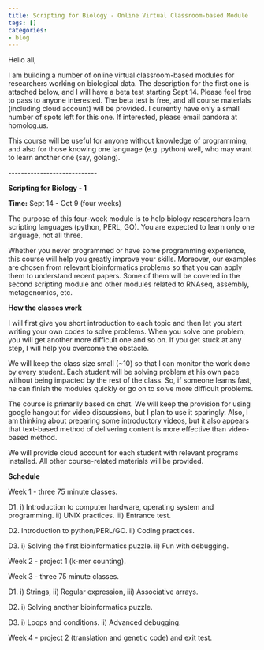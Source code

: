 ```yaml
---
title: Scripting for Biology - Online Virtual Classroom-based Module
tags: []
categories:
- blog
---
```

Hello all,
<!--more-->

I am building a number of online virtual classroom-based modules for
researchers working on biological data. The description for the first one is
attached below, and I will have a beta test starting Sept 14. Please feel free
to pass to anyone interested. The beta test is free, and all course materials
(including cloud account) will be provided. I currently have only a small
number of spots left for this one. If interested, please email pandora at
homolog.us.

This course will be useful for anyone without knowledge of programming, and
also for those knowing one language (e.g. python) well, who may want to learn
another one (say, golang).

\----------------------------

**Scripting for Biology - 1**

**Time:** Sept 14 - Oct 9 (four weeks) 

The purpose of this four-week module is to help biology researchers learn
scripting languages (python, PERL, GO). You are expected to learn only one
language, not all three.

Whether you never programmed or have some programming experience, this course
will help you greatly improve your skills. Moreover, our examples are chosen
from relevant bioinformatics problems so that you can apply them to understand
recent papers. Some of them will be covered in the second scripting module and
other modules related to RNAseq, assembly, metagenomics, etc.

**How the classes work**

I will first give you short introduction to each topic and then let you start
writing your own codes to solve problems. When you solve one problem, you will
get another more difficult one and so on. If you get stuck at any step, I will
help you overcome the obstacle.

We will keep the class size small (~10) so that I can monitor the work done by
every student. Each student will be solving problem at his own pace without
being impacted by the rest of the class. So, if someone learns fast, he can
finish the modules quickly or go on to solve more difficult problems.

The course is primarily based on chat. We will keep the provision for using
google hangout for video discussions, but I plan to use it sparingly. Also, I
am thinking about preparing some introductory videos, but it also appears that
text-based method of delivering content is more effective than video-based
method.

We will provide cloud account for each student with relevant programs
installed. All other course-related materials will be provided.

**Schedule**

Week 1 - three 75 minute classes.

D1. i) Introduction to computer hardware, operating system and programming.
ii) UNIX practices. iii) Entrance test.

D2. Introduction to python/PERL/GO. ii) Coding practices.

D3. i) Solving the first bioinformatics puzzle. ii) Fun with debugging.

Week 2 - project 1 (k-mer counting).

Week 3 - three 75 minute classes.

D1. i) Strings, ii) Regular expression, iii) Associative arrays.

D2. i) Solving another bioinformatics puzzle.

D3. i) Loops and conditions. ii) Advanced debugging.

Week 4 - project 2 (translation and genetic code) and exit test.

